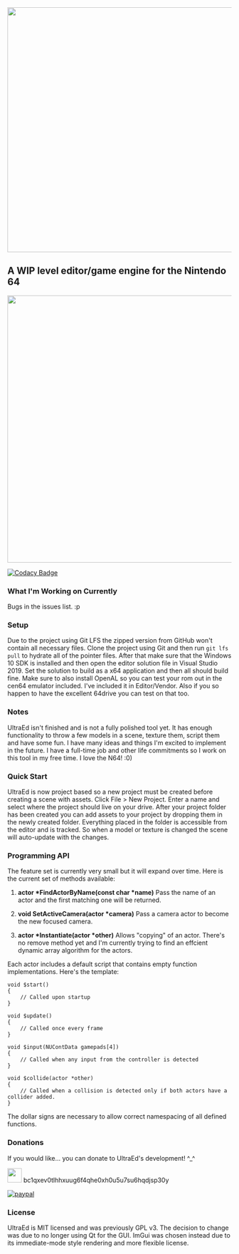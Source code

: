 <img src="https://s3.amazonaws.com/kittypizza/ultraed.png" width="550">

## A WIP level editor/game engine for the Nintendo 64

<img src="https://i.imgur.com/TSwNWNs.png" width="600">

[![Codacy Badge](https://api.codacy.com/project/badge/Grade/f246a65f5b4f480f922a5ed886eb37e8)](https://www.codacy.com/app/deadcast2/UltraEd?utm_source=github.com&amp;utm_medium=referral&amp;utm_content=deadcast2/UltraEd&amp;utm_campaign=Badge_Grade)

### What I'm Working on Currently
Bugs in the issues list. :p

### Setup

Due to the project using Git LFS the zipped version from GitHub won't contain all necessary files. Clone the project using Git and then run `git lfs pull` to hydrate all of the pointer files. After that make sure that the Windows 10 SDK is installed and then open the editor solution file in Visual Studio 2019. Set the solution to build as a x64 application and then all should build fine. Make sure to also install OpenAL so you can test your rom out in the cen64 emulator included. I've included it in Editor/Vendor. Also if you so happen to have the excellent 64drive you can test on that too.

### Notes

UltraEd isn't finished and is not a fully polished tool yet. It has enough functionality to throw a few models in a scene, texture them, script them and have some fun. I have many ideas and things I'm excited to implement in the future. I have a full-time job and other life commitments so I work on this tool in my free time. I love the N64! :0)

### Quick Start

UltraEd is now project based so a new project must be created before creating a scene with assets. Click File > New Project. Enter a name and select where the project should live on your drive. After your project folder has been created you can add assets to your project by dropping them in the newly created folder. Everything placed in the folder is accessible from the editor and is tracked. So when a model or texture is changed the scene will auto-update with the changes.

### Programming API

The feature set is currently very small but it will expand over time. Here is the current set of methods available:

1. **actor \*FindActorByName(const char \*name)**
Pass the name of an actor and the first matching one will be returned.

2. **void SetActiveCamera(actor \*camera)**
Pass a camera actor to become the new focused camera.

3. **actor \*Instantiate(actor \*other)**
Allows "copying" of an actor. There's no remove method yet and I'm currently trying to find an effcient dynamic array algorithm for the actors.

Each actor includes a default script that contains empty function implementations. Here's the template:

```
void $start()
{
    // Called upon startup
}

void $update()
{
    // Called once every frame
}

void $input(NUContData gamepads[4])
{
    // Called when any input from the controller is detected
}

void $collide(actor *other)
{
    // Called when a collision is detected only if both actors have a collider added.
}
```

The dollar signs are necessary to allow correct namespacing of all defined functions.

### Donations

If you would like... you can donate to UltraEd's development! ^_^

<img src="https://i.imgur.com/vzHSER7.png" width="32" /> bc1qxev0tlhhxuug6f4qhe0xh0u5u7su6hqdjsp30y

[![paypal](https://www.paypalobjects.com/en_US/i/btn/btn_donateCC_LG.gif)](https://www.paypal.com/cgi-bin/webscr?cmd=_s-xclick&hosted_button_id=R25G2EARP89AL)

### License

UltraEd is MIT licensed and was previously GPL v3. The decision to change was due to no longer using Qt for the GUI. ImGui was chosen instead due to its immediate-mode style rendering and more flexible license.
